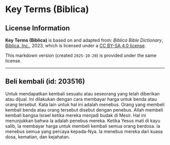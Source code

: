 # Key Terms (Biblica)

## License Information

**Key Terms (Biblica)** is based on and adapted from: _Biblica Bible Dictionary_, [Biblica, Inc.](https://www.biblica.com/), 2023, which is licensed under a [CC BY-SA 4.0 license](https://creativecommons.org/licenses/by-sa/4.0/legalcode.en).

This markdown version (created `2025-10-20`) is provided under the same license.



--------------------------------

## Beli kembali (id: 203516)

Untuk mendapatkan kembali sesuatu atau seseorang yang telah diberikan atau dijual. Ini dilakukan dengan cara membayar harga untuk benda atau orang tersebut. Kata lain untuk hal ini adalah menebus. Orang yang membeli kembali benda atau orang tersebut disebut dengan penebus. Allah membeli kembali bangsa Israel ketika mereka menjadi budak di Mesir. Hal ini menunjukkan bahwa Ia adalah penebus mereka. Ketika Yesus mati di kayu salib, Ia membayar harga untuk membeli kembali semua orang berdosa. Ia menebus semua yang percaya kepada\-Nya. Ia menebus mereka dari kuasa dosa, kematian, dan kejahatan.


